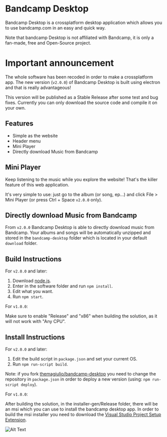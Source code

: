 # Bandcamp Desktop
Bandcamp Desktop is a crossplatform desktop application which allows you to use bandcamp.com in an easy and quick way.

Note that bandcamp Desktop is not affiliated with Bandcamp, it is only a fan-made, free and Open-Source project.

# Important announcement
The whole software has been recoded in order to make a crossplatform app.
The new version (`v2.0.0`) of Bandcamp Desktop is built using electron and that is really advantageous!

This version will be published as a Stable Release after some test and bug fixes. Currently you can only download the source code and compile it on your own.

## Features
- Simple as the website
- Header menu
- Mini Player
- Directly download Music from Bandcamp

## Mini Player
Keep listening to the music while you explore the website! That's the killer feature of this web application.

It's very simple to use: just go to the album (or song, ep...) and click File > Mini Player (or press Ctrl + Space `v2.0.0` only).

## Directly download Music from Bandcamp
From `v2.0.0` Bandcamp Desktop is able to directly download music from Bandcamp. Your albums and songs will be automatically unzipped and stored in the `bandcamp-desktop` folder which is located in your default `download` folder.

## Build Instructions
For `v2.0.0` and later:

1) Download <a href="https://nodejs.org/en/">node.js</a>.
2) Enter in the software folder and run `npm install`.
3) Edit what you want.
4) Run `npm start`.

For `v1.0.0`:

Make sure to enable "Release" and "x86" when building the solution, as it will not work with "Any CPU".


## Install Instructions
For `v2.0.0` and later:

1) Edit the build script in `package.json` and set your current OS.
2) Run `npm run-script build`.

Note: if you fork <a href="https://github.com/themagiulio/bandcamp-desktop">themagiulio/bandcamp-desktop</a> you need to change the repository in `package.json` in order to deploy a new version (using: `npm run-script deploy`).

For `v1.0.0`:

After building the solution, in the installer-gen/Release folder, there will be an msi which you can use to install the bandcamp desktop app.
In order to build the msi installer you need to download the <a href="https://marketplace.visualstudio.com/items?itemName=VisualStudioClient.MicrosoftVisualStudio2017InstallerProjects">Visual Studio Project Setup Extension</a>.

![Alt Text](https://codegiuliotop.000webhostapp.com/bin/bd.png)
